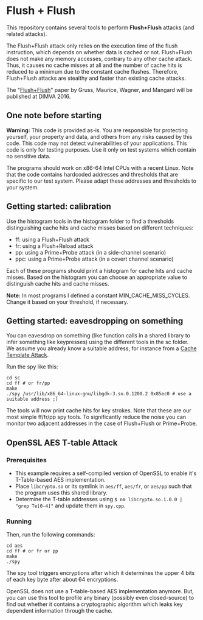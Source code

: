 # Flush + Flush
This repository contains several tools to perform **Flush+Flush** attacks (and related attacks).

The Flush+Flush attack only relies on the execution time of the flush instruction, which depends on whether data is cached or not.
Flush+Flush does not make any memory accesses, contrary to any other cache attack. Thus, it causes no cache misses at all and the
number of cache hits is reduced to a minimum due to the constant cache flushes. Therefore, Flush+Flush attacks are stealthy and
faster than existing cache attacks.

The "[Flush+Flush](https://scholar.google.at/citations?view_op=view_citation&hl=de&user=JmCg4uQAAAAJ&citation_for_view=JmCg4uQAAAAJ:l7t_Zn2s7bgC)" paper by Gruss, Maurice, Wagner, and Mangard will be published at DIMVA 2016.

## One note before starting

**Warning:** This code is provided as-is. You are responsible for protecting yourself, your property and data, and others from any risks caused by this code. This code may not detect vulnerabilities of your applications. This code is only for testing purposes. Use it only on test systems which contain no sensitive data.

The programs should work on x86-64 Intel CPUs with a recent Linux. Note that the code contains hardcoded addresses and thresholds that are specific to our test system. Please adapt these addresses and thresholds to your system.

## Getting started: calibration
Use the histogram tools in the histogram folder to find a thresholds distinguishing cache hits and cache misses based on different techniques:
* ff: using a Flush+Flush attack
* fr: using a Flush+Reload attack
* pp: using a Prime+Probe attack (in a side-channel scenario)
* ppc: using a Prime+Probe attack (in a covert channel scenario)

Each of these programs should print a histogram for cache hits and cache misses. Based on the histogram you can choose an appropriate value to distinguish cache hits and cache misses.

**Note:** In most programs I defined a constant MIN_CACHE_MISS_CYCLES. Change it based on your threshold, if necessary.

## Getting started: eavesdropping on something
You can eavesdrop on something (like function calls in a shared library to infer something like keypresses) using the different tools in the sc folder.
We assume you already know a suitable address, for instance from a [Cache Template Attack](https://github.com/IAIK/cache_template_attacks).

Run the spy like this:
```
cd sc
cd ff # or fr/pp
make
./spy /usr/lib/x86_64-linux-gnu/libgdk-3.so.0.1200.2 0x85ec0 # use a suitable address ;)
```
The tools will now print cache hits for key strokes. Note that these are our most simple ff/fr/pp spy tools.
To significantly reduce the noise you can monitor two adjacent addresses in the case of Flush+Flush or Prime+Probe.

## OpenSSL AES T-table Attack

### Prerequisites

*   This example requires a self-compiled version of OpenSSL to enable it's T-Table-based AES implementation.
*   Place `libcrypto.so` or its symlink in `aes/ff`, `aes/fr`, or `aes/pp` such that the program uses this shared library.
*   Determine the T-table addresses using `$ nm libcrypto.so.1.0.0 | "grep Te[0-4]"` and update them in `spy.cpp`.

### Running

Then, run the following commands:

```
cd aes
cd ff # or fr or pp
make
./spy
```

The spy tool triggers encryptions after which it determines the upper 4 bits of each key byte after about 64 encryptions.

OpenSSL does not use a T-table-based AES implementation anymore. But, you can use this tool to profile any binary (possibly even closed-source) to find out whether it contains a cryptographic algorithm which leaks key dependent information through the cache.
